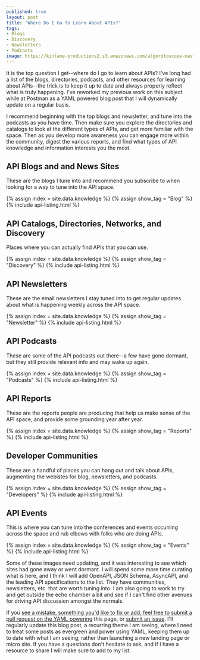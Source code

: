 ```yaml
---
published: true
layout: post
title: 'Where Do I Go To Learn About APIs?'
tags:
- Blogs
- Discovery
- Newsletters
- Podcasts
image: https://kinlane-productions2.s3.amazonaws.com/algorotoscope-master/bf-skinner-nyc-public-library.jpeg
---
```

It is the top question I get--where do I go to learn about APIs? I've long had a list of the blogs, directories, podcasts, and other resources for learning about APIs--the trick is to keep it up to date and always properly reflect what is truly happening. I've reworked my previous work on this subject while at Postman as a YAML powered blog post that I will dynamically update on a regular basis.

I recommend beginning with the top blogs and newsletter, and tune into the podcasts as you have time. Then make sure you explore the directories and catalogs to look at the different types of APIs, and get more familiar with the space. Then as you develop more awareness you can engage more within the community, digest the various reports, and find what types of API knowledge and information interests you the most.

## API Blogs and and News Sites
These are the blogs I tune into and recommend you subscribe to when looking for a way to tune  into the API space.

{% assign index = site.data.knowledge %}
{% assign show_tag = "Blog" %}
{% include api-listing.html %}

## API Catalogs, Directories, Networks, and Discovery
Places where you can actually find APIs that you can use.</p>

{% assign index = site.data.knowledge %}
{% assign show_tag = "Discovery" %}
{% include api-listing.html %}

## API Newsletters
These are the email newsletters I stay tuned into to get regular updates about what is happening weekly across the API space.

{% assign index = site.data.knowledge %}
{% assign show_tag = "Newsletter" %}
{% include api-listing.html %}

## API Podcasts
These are some of the API podcasts out there--a few have gone dormant, but they still provide relevant info and may wake up again.

{% assign index = site.data.knowledge %}
{% assign show_tag = "Podcasts" %}
{% include api-listing.html %}

## API Reports
These are the reports people are producing that help us make sense of the API space, and provide some grounding year after year.

{% assign index = site.data.knowledge %}
{% assign show_tag = "Reports" %}
{% include api-listing.html %}

## Developer Communities
These are a handful of places you can hang out and talk about APIs, augmenting the webistes for blog, newsletters, and podcasts.

{% assign index = site.data.knowledge %}
{% assign show_tag = "Developers" %}
{% include api-listing.html %}

## API Events
This is where you can tune into the conferences and events occurring across the space and rub elbows with folks who are doing APIs.

{% assign index = site.data.knowledge %}
{% assign show_tag = "Events" %}
{% include api-listing.html %}

Some of these images need updating, and it was interesting to see which sites had gone away or went dormant. I will spend some more time curating what is here, and I think I will add OpenAPI, JSON Schema, AsyncAPI, and the leading API specifications to the list. They have communities, newsletters, etc. that are worth tuning into. I am also going to work to try and get outside the echo chamber a bit and see if I can't find other avenues for driving API discussion amongst the normals.

If you [see a mistake, something you'd like to fix or add, feel free to submit a pull request on the YAML powering](https://github.com/api-evangelist/website/blob/gh-pages/_data/knowledge.yml) this page, or [submit an issue](https://github.com/api-evangelist/website/issues). I'll regularly update this blog post, a recurring theme I am seeing, where I need to treat some posts as evergreen and power using YAML, keeping them up to date with what I am seeing, rather than launching a new landing page or micro site. If you have a questions don't hesitate to ask, and if I have a resource to share I will make sure to add to my list.